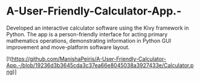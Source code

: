 # A-User-Friendly-Calculator-App.-
Developed an interactive calculator software using the Kivy framework in Python. The app is a person-friendly interface for acting primary mathematics operations, demonstrating information in Python GUI improvement and move-platform software layout.

[!(https://github.com/ManishaPeiris/A-User-Friendly-Calculator-App.-/blob/19236d3b3645cda3c37ea66e8045038a3927433e/Calculator.png)]
